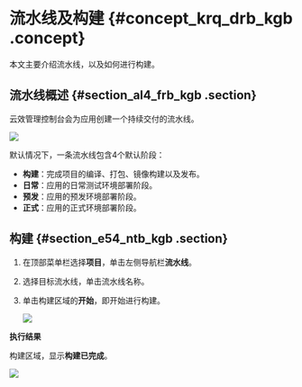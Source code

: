 # 流水线及构建 {#concept_krq_drb_kgb .concept}

本文主要介绍流水线，以及如何进行构建。

## 流水线概述 {#section_al4_frb_kgb .section}

云效管理控制台会为应用创建一个持续交付的流水线。

![](http://static-aliyun-doc.oss-cn-hangzhou.aliyuncs.com/assets/img/92800/154717481136640_zh-CN.png)

默认情况下，一条流水线包含4个默认阶段：

-   **构建**：完成项目的编译、打包、镜像构建以及发布。
-   **日常**：应用的日常测试环境部署阶段。
-   **预发**：应用的预发环境部署阶段。
-   **正式**：应用的正式环境部署阶段。

## 构建 {#section_e54_ntb_kgb .section}

1.  在顶部菜单栏选择**项目**，单击左侧导航栏**流水线**。
2.  选择目标流水线，单击流水线名称。
3.  单击构建区域的**开始**，即开始进行构建。

    ![](http://static-aliyun-doc.oss-cn-hangzhou.aliyuncs.com/assets/img/92800/154717481136651_zh-CN.png)


**执行结果**

构建区域，显示**构建已完成**。

![](http://static-aliyun-doc.oss-cn-hangzhou.aliyuncs.com/assets/img/92800/154717481236655_zh-CN.png)


